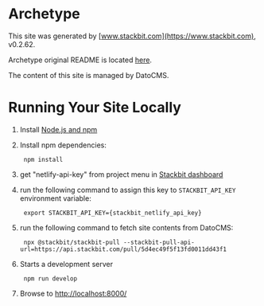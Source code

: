 # Archetype

This site was generated by [www.stackbit.com](https://www.stackbit.com), v0.2.62.

Archetype original README is located [here](./README.theme.md).

The content of this site is managed by DatoCMS.

# Running Your Site Locally

1. Install [Node.js and npm](https://nodejs.org/en/)

1. Install npm dependencies:

        npm install

1. get "netlify-api-key" from project menu in [Stackbit dashboard](https://app.stackbit.com/dashboard)

1. run the following command to assign this key to `STACKBIT_API_KEY` environment variable:

        export STACKBIT_API_KEY={stackbit_netlify_api_key}

1. run the following command to fetch site contents from DatoCMS:

        npx @stackbit/stackbit-pull --stackbit-pull-api-url=https://api.stackbit.com/pull/5d4ec49f5f13fd0011dd43f1

1. Starts a development server

        npm run develop

1. Browse to [http://localhost:8000/](http://localhost:8000/)
